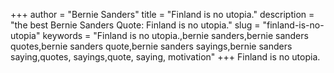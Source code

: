 +++
author = "Bernie Sanders"
title = "Finland is no utopia."
description = "the best Bernie Sanders Quote: Finland is no utopia."
slug = "finland-is-no-utopia"
keywords = "Finland is no utopia.,bernie sanders,bernie sanders quotes,bernie sanders quote,bernie sanders sayings,bernie sanders saying,quotes, sayings,quote, saying, motivation"
+++
Finland is no utopia.
